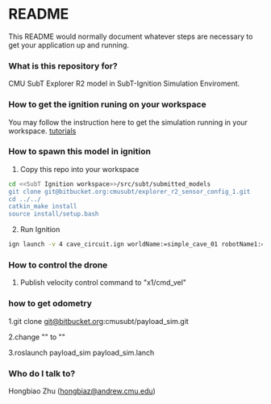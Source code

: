 # README #

This README would normally document whatever steps are necessary to get your application up and running.

### What is this repository for? ###

CMU SubT Explorer R2 model in SubT-Ignition Simulation Enviroment. 

### How to get the ignition runing on your workspace ###

You may follow the instruction here to get the simulation running in your workspace.
[tutorials](https://bitbucket.org/osrf/subt/wiki/documentation)

### How to spawn this model in ignition ###

1. Copy this repo into your workspace
```bash
cd <<SubT Ignition workspace>>/src/subt/submitted_models
git clone git@bitbucket.org:cmusubt/explorer_r2_sensor_config_1.git
cd ../../
catkin_make install
source install/setup.bash
```

2. Run Ignition
```bash
ign launch -v 4 cave_circuit.ign worldName:=simple_cave_01 robotName1:=x1 robotConfig1:=EXPLORER_R2_SENSOR_CONFIG_1 localModel:=true
```
### How to control the drone ###
1. Publish velocity control command to "x1/cmd_vel"


### how to get odometry ###
1.git clone git@bitbucket.org:cmusubt/payload_sim.git

2.change "<param name="simulationSelect" type="string" value="gazebo" />" to "<param name="simulationSelect" type="string" value="ignition" />"

3.roslaunch payload_sim payload_sim.lanch


### Who do I talk to? ###

Hongbiao Zhu
(hongbiaz@andrew.cmu.edu)
